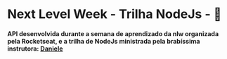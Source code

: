 # Next Level Week - Trilha NodeJs - :rocket:

#### API desenvolvida durante a semana de aprendizado da nlw organizada pela Rocketseat, e a trilha de NodeJs ministrada pela brabíssima instrutora: [Daniele](https://github.com/danileao)
